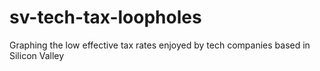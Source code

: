 sv-tech-tax-loopholes
=====================

Graphing the low effective tax rates enjoyed by tech companies based in Silicon Valley